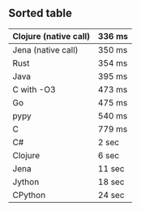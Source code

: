 ##  Sorted table

| Clojure (native call) | 336 ms |
| --                    | --     |
| Jena (native call)    | 350 ms |
| Rust                  | 354 ms |
| Java                  | 395 ms |
| C with -O3            | 473 ms |
| Go                    | 475 ms |
| pypy                  | 540 ms |
| C                     | 779 ms |
| C#                    | 2 sec  |
| Clojure               | 6 sec  |
| Jena                  | 11 sec |
| Jython                | 18 sec |
| CPython               | 24 sec |